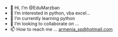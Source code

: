 - 👋 Hi, I’m @EduMarzban
- 👀 I’m interested in python, vba excel...
- 🌱 I’m currently learning python
- 💞️ I’m looking to collaborate on ...
- 📫 How to reach me ... armenia_sp@hotmail.com

<!---
EduMarzban/EduMarzban is a ✨ special ✨ repository because its `README.md` (this file) appears on your GitHub profile.
You can click the Preview link to take a look at your changes.
--->
